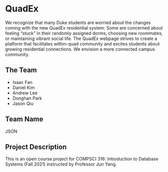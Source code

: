 # QuadEx

We recognize that many Duke students are worried about the changes coming with the new QuadEx residential system. Some are concerned about feeling “stuck” in their randomly assigned dorms, choosing new roommates, or maintaining vibrant social life. The QuadEx webpage strives to create a platform that facilitates within-quad community and excites students about growing residential connections. We envision a more connected campus community.

## The Team
- Isaac Fan
- Daniel Kim
- Andrew Lee
- Donghan Park
- Jason Qiu

## Team Name
JSON

## Project Description
This is an open course project for COMPSCI 316: Introduction to Database Systems (Fall 2021) instructed by Professor Jun Yang.
